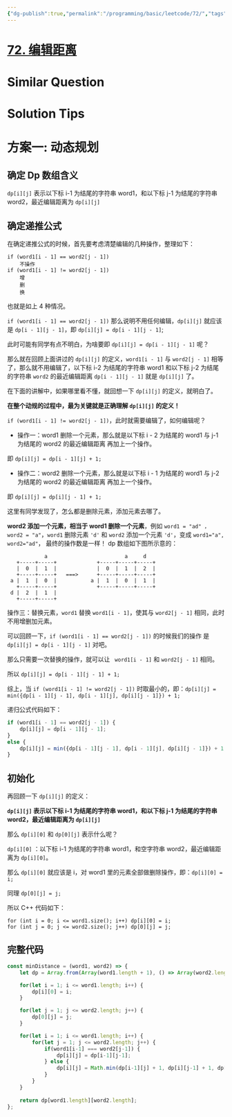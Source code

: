 ```yaml
---
{"dg-publish":true,"permalink":"/programming/basic/leetcode/72/","tags":["leetcode/dp/edit-distance"]}
---
```



# [72. 编辑距离](https://leetcode.cn/problems/edit-distance/)

# Similar Question

# Solution Tips

# 方案一: 动态规划

## 确定 Dp 数组含义

`dp[i][j]` 表示以下标 i-1 为结尾的字符串 word1，和以下标 j-1 为结尾的字符串 word2，最近编辑距离为 `dp[i][j]`

## 确定递推公式

在确定递推公式的时候，首先要考虑清楚编辑的几种操作，整理如下：

```text
if (word1[i - 1] == word2[j - 1])  
    不操作  
if (word1[i - 1] != word2[j - 1])  
    增  
    删  
    换
```

也就是如上 4 种情况。

`if (word1[i - 1] == word2[j - 1])` 那么说明不用任何编辑，`dp[i][j]` 就应该是 `dp[i - 1][j - 1]`，即 `dp[i][j] = dp[i - 1][j - 1]`;

此时可能有同学有点不明白，为啥要即 `dp[i][j] = dp[i - 1][j - 1]` 呢？

那么就在回顾上面讲过的 `dp[i][j]` 的定义，`word1[i - 1]` 与 `word2[j - 1]` 相等了，那么就不用编辑了，以下标 i-2 为结尾的字符串 word1 和以下标 j-2 为结尾的字符串 `word2` 的最近编辑距离 `dp[i - 1][j - 1]` 就是 `dp[i][j]` 了。

在下面的讲解中，如果哪里看不懂，就回想一下 `dp[i][j]` 的定义，就明白了。

**在整个动规的过程中，最为关键就是正确理解 `dp[i][j]` 的定义！**

`if (word1[i - 1] != word2[j - 1])`，此时就需要编辑了，如何编辑呢？

- 操作一：word1 删除一个元素，那么就是以下标 i - 2 为结尾的 word1 与 j-1 为结尾的 word2 的最近编辑距离 再加上一个操作。

即 `dp[i][j] = dp[i - 1][j] + 1;`

- 操作二：word2 删除一个元素，那么就是以下标 i - 1 为结尾的 word1 与 j-2 为结尾的 word2 的最近编辑距离 再加上一个操作。

即 `dp[i][j] = dp[i][j - 1] + 1;`

这里有同学发现了，怎么都是删除元素，添加元素去哪了。

**word2 添加一个元素，相当于 word1 删除一个元素**，例如 `word1 = "ad" ，word2 = "a"`，`word1` 删除元素 `'d'` 和 `word2` 添加一个元素 `'d'`，变成 `word1="a", word2="ad"`， 最终的操作数是一样！ dp 数组如下图所示意的：

```table
            a                         a     d  
   +-----+-----+             +-----+-----+-----+  
   |  0  |  1  |             |  0  |  1  |  2  |  
   +-----+-----+   ===>      +-----+-----+-----+  
 a |  1  |  0  |           a |  1  |  0  |  1  |  
   +-----+-----+             +-----+-----+-----+  
 d |  2  |  1  |  
   +-----+-----+
```

操作三：替换元素，`word1` 替换 `word1[i - 1]`，使其与 `word2[j - 1]` 相同，此时不用增删加元素。

可以回顾一下，`if (word1[i - 1] == word2[j - 1])` 的时候我们的操作 是 `dp[i][j] = dp[i - 1][j - 1]` 对吧。

那么只需要一次替换的操作，就可以让 ` word1[i - 1]` 和 `word2[j - 1]` 相同。

所以 `dp[i][j] = dp[i - 1][j - 1] + 1;`

综上，当 `if (word1[i - 1] != word2[j - 1])` 时取最小的，即：`dp[i][j] = min({dp[i - 1][j - 1], dp[i - 1][j], dp[i][j - 1]}) + 1;`

递归公式代码如下：

```js
if (word1[i - 1] == word2[j - 1]) {  
    dp[i][j] = dp[i - 1][j - 1];  
}  
else {  
    dp[i][j] = min({dp[i - 1][j - 1], dp[i - 1][j], dp[i][j - 1]}) + 1;  
}
```

## 初始化

再回顾一下 `dp[i][j]` 的定义：

**`dp[i][j]` 表示以下标 i-1 为结尾的字符串 word1，和以下标 j-1 为结尾的字符串 word2，最近编辑距离为 `dp[i][j]`**

那么 `dp[i][0]` 和 `dp[0][j]` 表示什么呢？

`dp[i][0]` ：以下标 i-1 为结尾的字符串 word1，和空字符串 word2，最近编辑距离为 `dp[i][0]`。

那么 `dp[i][0]` 就应该是 i，对 word1 里的元素全部做删除操作，即：`dp[i][0] = i;`

同理 `dp[0][j] = j;`

所以 C++ 代码如下：

```
for (int i = 0; i <= word1.size(); i++) dp[i][0] = i;
for (int j = 0; j <= word2.size(); j++) dp[0][j] = j;
```

## 完整代码

```js
const minDistance = (word1, word2) => {
    let dp = Array.from(Array(word1.length + 1), () => Array(word2.length+1).fill(0));

    for(let i = 1; i <= word1.length; i++) {
        dp[i][0] = i; 
    }

    for(let j = 1; j <= word2.length; j++) {
        dp[0][j] = j;
    }

    for(let i = 1; i <= word1.length; i++) {
        for(let j = 1; j <= word2.length; j++) {
            if(word1[i-1] === word2[j-1]) {
                dp[i][j] = dp[i-1][j-1];
            } else {
                dp[i][j] = Math.min(dp[i-1][j] + 1, dp[i][j-1] + 1, dp[i-1][j-1] + 1);
            }
        }
    }
    
    return dp[word1.length][word2.length];
};
```
